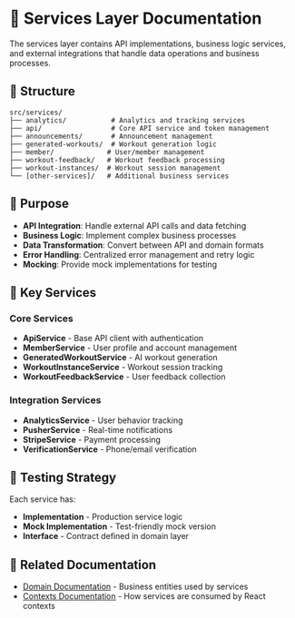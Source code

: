 # 🔧 Services Layer Documentation

The services layer contains API implementations, business logic services, and external integrations that handle data operations and business processes.

## 📁 Structure

```
src/services/
├── analytics/           # Analytics and tracking services
├── api/                 # Core API service and token management
├── announcements/       # Announcement management
├── generated-workouts/  # Workout generation logic
├── member/             # User/member management
├── workout-feedback/   # Workout feedback processing
├── workout-instances/  # Workout session management
└── [other-services]/   # Additional business services
```

## 🎯 Purpose

- **API Integration**: Handle external API calls and data fetching
- **Business Logic**: Implement complex business processes
- **Data Transformation**: Convert between API and domain formats
- **Error Handling**: Centralized error management and retry logic
- **Mocking**: Provide mock implementations for testing

## 🔧 Key Services

### Core Services

- **ApiService** - Base API client with authentication
- **MemberService** - User profile and account management
- **GeneratedWorkoutService** - AI workout generation
- **WorkoutInstanceService** - Workout session tracking
- **WorkoutFeedbackService** - User feedback collection

### Integration Services

- **AnalyticsService** - User behavior tracking
- **PusherService** - Real-time notifications
- **StripeService** - Payment processing
- **VerificationService** - Phone/email verification

## 🧪 Testing Strategy

Each service has:
- **Implementation** - Production service logic
- **Mock Implementation** - Test-friendly mock version
- **Interface** - Contract defined in domain layer

## 🔗 Related Documentation

- [Domain Documentation](../domain/README.md) - Business entities used by services
- [Contexts Documentation](../contexts/README.md) - How services are consumed by React contexts 